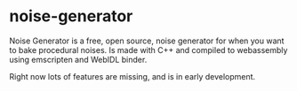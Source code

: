 # noise-generator

Noise Generator is a free, open source, noise generator for when you want to bake procedural noises. Is made with C++ and compiled to webassembly using emscripten and WebIDL binder.

Right now lots of features are missing, and is in early development.
